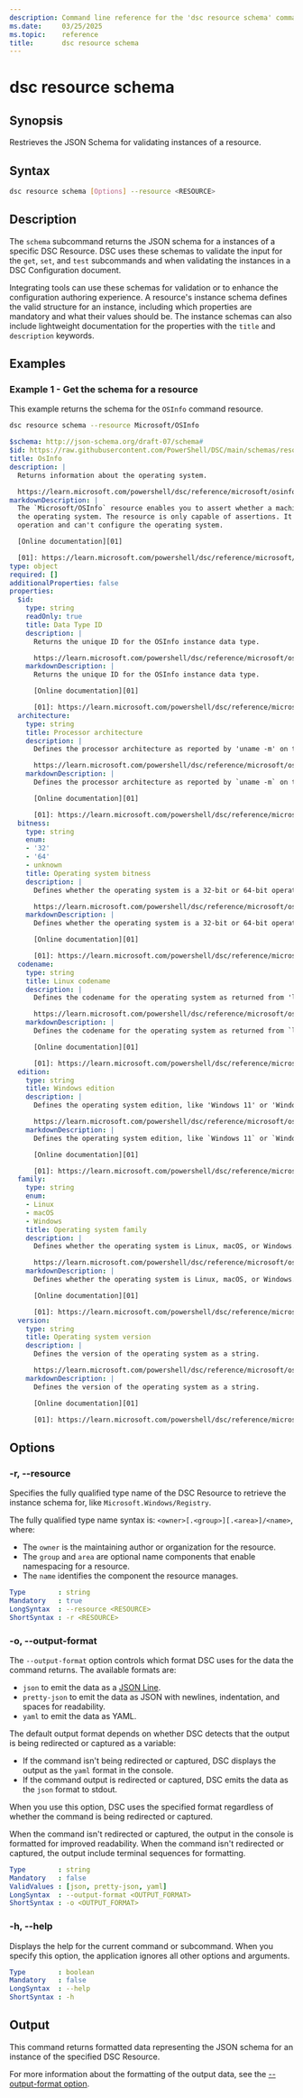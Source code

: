 ```yaml
---
description: Command line reference for the 'dsc resource schema' command
ms.date:     03/25/2025
ms.topic:    reference
title:       dsc resource schema
---
```


# dsc resource schema

## Synopsis

Restrieves the JSON Schema for validating instances of a resource.

## Syntax

```sh
dsc resource schema [Options] --resource <RESOURCE>
```

## Description

The `schema` subcommand returns the JSON schema for a instances of a specific DSC Resource. DSC
uses these schemas to validate the input for the `get`, `set`, and `test` subcommands and when
validating the instances in a DSC Configuration document.

Integrating tools can use these schemas for validation or to enhance the configuration authoring
experience. A resource's instance schema defines the valid structure for an instance, including
which properties are mandatory and what their values should be. The instance schemas can also
include lightweight documentation for the properties with the `title` and `description` keywords.

## Examples

### Example 1 - Get the schema for a resource

<a id="example-1"></a>

This example returns the schema for the `OSInfo` command resource.

```sh
dsc resource schema --resource Microsoft/OSInfo
```

```yaml
$schema: http://json-schema.org/draft-07/schema#
$id: https://raw.githubusercontent.com/PowerShell/DSC/main/schemas/resources/Microsoft/OSInfo/v0.1.0/schema.json
title: OsInfo
description: |
  Returns information about the operating system.

  https://learn.microsoft.com/powershell/dsc/reference/microsoft/osinfo/resource
markdownDescription: |
  The `Microsoft/OSInfo` resource enables you to assert whether a machine meets criteria related to
  the operating system. The resource is only capable of assertions. It doesn't implement the set
  operation and can't configure the operating system.

  [Online documentation][01]

  [01]: https://learn.microsoft.com/powershell/dsc/reference/microsoft/osinfo/resource
type: object
required: []
additionalProperties: false
properties:
  $id:
    type: string
    readOnly: true
    title: Data Type ID
    description: |
      Returns the unique ID for the OSInfo instance data type.

      https://learn.microsoft.com/powershell/dsc/reference/microsoft/osinfo/resource#id
    markdownDescription: |
      Returns the unique ID for the OSInfo instance data type.

      [Online documentation][01]

      [01]: https://learn.microsoft.com/powershell/dsc/reference/microsoft/osinfo/resource#id
  architecture:
    type: string
    title: Processor architecture
    description: |
      Defines the processor architecture as reported by 'uname -m' on the operating system.

      https://learn.microsoft.com/powershell/dsc/reference/microsoft/osinfo/resource#architecture
    markdownDescription: |
      Defines the processor architecture as reported by `uname -m` on the operating system.

      [Online documentation][01]

      [01]: https://learn.microsoft.com/powershell/dsc/reference/microsoft/osinfo/resource#architecture
  bitness:
    type: string
    enum:
    - '32'
    - '64'
    - unknown
    title: Operating system bitness
    description: |
      Defines whether the operating system is a 32-bit or 64-bit operating system.

      https://learn.microsoft.com/powershell/dsc/reference/microsoft/osinfo/resource#bitness
    markdownDescription: |
      Defines whether the operating system is a 32-bit or 64-bit operating system.

      [Online documentation][01]

      [01]: https://learn.microsoft.com/powershell/dsc/reference/microsoft/osinfo/resource#bitness
  codename:
    type: string
    title: Linux codename
    description: |
      Defines the codename for the operating system as returned from 'lsb_release --codename'.

      https://learn.microsoft.com/powershell/dsc/reference/microsoft/osinfo/resource#codename
    markdownDescription: |
      Defines the codename for the operating system as returned from `lsb_release --codename`.

      [Online documentation][01]

      [01]: https://learn.microsoft.com/powershell/dsc/reference/microsoft/osinfo/resource#codename
  edition:
    type: string
    title: Windows edition
    description: |
      Defines the operating system edition, like 'Windows 11' or 'Windows Server 2016'.

      https://learn.microsoft.com/powershell/dsc/reference/microsoft/osinfo/resource#edition
    markdownDescription: |
      Defines the operating system edition, like `Windows 11` or `Windows Server 2016`.

      [Online documentation][01]

      [01]: https://learn.microsoft.com/powershell/dsc/reference/microsoft/osinfo/resource#edition
  family:
    type: string
    enum:
    - Linux
    - macOS
    - Windows
    title: Operating system family
    description: |
      Defines whether the operating system is Linux, macOS, or Windows.

      https://learn.microsoft.com/powershell/dsc/reference/microsoft/osinfo/resource#family
    markdownDescription: |
      Defines whether the operating system is Linux, macOS, or Windows.

      [Online documentation][01]

      [01]: https://learn.microsoft.com/powershell/dsc/reference/microsoft/osinfo/resource#family
  version:
    type: string
    title: Operating system version
    description: |
      Defines the version of the operating system as a string.

      https://learn.microsoft.com/powershell/dsc/reference/microsoft/osinfo/resource#version
    markdownDescription: |
      Defines the version of the operating system as a string.

      [Online documentation][01]

      [01]: https://learn.microsoft.com/powershell/dsc/reference/microsoft/osinfo/resource#version
```

## Options

### -r, --resource

<a id="-r"></a>
<a id="--resource"></a>

Specifies the fully qualified type name of the DSC Resource to retrieve the instance schema for,
like `Microsoft.Windows/Registry`.

The fully qualified type name syntax is: `<owner>[.<group>][.<area>]/<name>`, where:

- The `owner` is the maintaining author or organization for the resource.
- The `group` and `area` are optional name components that enable namespacing for a resource.
- The `name` identifies the component the resource manages.

```yaml
Type        : string
Mandatory   : true
LongSyntax  : --resource <RESOURCE>
ShortSyntax : -r <RESOURCE>
```

### -o, --output-format

<a id="-o"></a>
<a id="--output-format"></a>

The `--output-format` option controls which format DSC uses for the data the command returns. The
available formats are:

- `json` to emit the data as a [JSON Line][01].
- `pretty-json` to emit the data as JSON with newlines, indentation, and spaces for readability.
- `yaml` to emit the data as YAML.

The default output format depends on whether DSC detects that the output is being redirected or
captured as a variable:

- If the command isn't being redirected or captured, DSC displays the output as the `yaml` format
  in the console.
- If the command output is redirected or captured, DSC emits the data as the `json` format to
  stdout.

When you use this option, DSC uses the specified format regardless of whether the command is being
redirected or captured.

When the command isn't redirected or captured, the output in the console is formatted for improved
readability. When the command isn't redirected or captured, the output include terminal sequences
for formatting.

```yaml
Type        : string
Mandatory   : false
ValidValues : [json, pretty-json, yaml]
LongSyntax  : --output-format <OUTPUT_FORMAT>
ShortSyntax : -o <OUTPUT_FORMAT>
```

### -h, --help

<a id="-h"></a>
<a id="--help"></a>

Displays the help for the current command or subcommand. When you specify this option, the
application ignores all other options and arguments.

```yaml
Type        : boolean
Mandatory   : false
LongSyntax  : --help
ShortSyntax : -h
```

## Output

This command returns formatted data representing the JSON schema for an instance of the specified
DSC Resource.

For more information about the formatting of the output data, see the
[--output-format option](#--output-format).

<!-- Link reference definitions -->
[01]: https://jsonlines.org/
